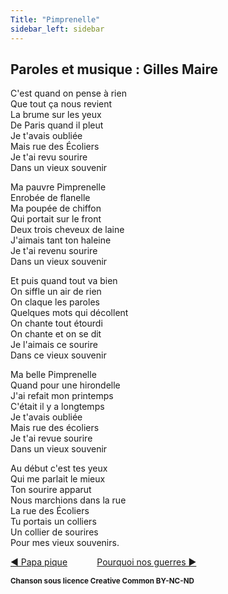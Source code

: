 ```yaml
---
Title: "Pimprenelle"
sidebar_left: sidebar
---
```


##  Paroles et musique : Gilles Maire
C'est quand on pense à rien  
Que tout ça nous revient  
La brume sur les yeux  
De Paris quand il pleut  
Je t'avais oubliée  
Mais rue des Écoliers  
Je t'ai revu sourire  
Dans un vieux souvenir  
  
  
Ma pauvre Pimprenelle  
Enrobée de flanelle  
Ma poupée de chiffon  
Qui portait sur le front  
Deux trois cheveux de laine  
J'aimais tant ton haleine  
Je t'ai revenu sourire  
Dans un vieux souvenir  
  
Et puis quand tout va bien  
On siffle un air de rien  
On claque les paroles  
Quelques mots qui décollent  
On chante tout étourdi  
On chante et on se dit  
Je l'aimais ce sourire  
Dans ce vieux souvenir  
  
Ma belle Pimprenelle  
Quand pour une hirondelle  
J'ai refait mon printemps  
C'était il y a longtemps  
Je t'avais oubliée  
Mais rue des écoliers  
Je t'ai revue sourire  
Dans un vieux souvenir  
  
Au début c'est tes yeux  
Qui me parlait le mieux  
Ton sourire apparut  
Nous marchions dans la rue  
La rue des Écoliers  
Tu portais un colliers  
Un collier de sourires  
Pour mes vieux souvenirs.  


[ ◀ Papa pique](../papa_pique) ​ ​ ​ ​ ​ ​ ​ ​ ​ ​ ​ ​[Pourquoi nos guerres ▶](../pourquoi_nos_guerres)


<b><sub>Chanson sous licence Creative Common BY-NC-ND</sub></b>
